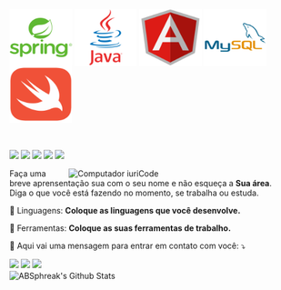<div style="display: inline_block"><br>
   <img align="center" height="100" width="110" src="https://github.com/devicons/devicon/blob/v2.14.0/icons/spring/spring-original-wordmark.svg" />
   <img align="center" height="100" width="110" src="https://github.com/devicons/devicon/blob/v2.14.0/icons/java/java-original-wordmark.svg" />
   <img align="center" height="100" width="110" src="https://github.com/devicons/devicon/blob/master/icons/angularjs/angularjs-original.svg" />
   <img align="center" height="100" width="110" src="https://github.com/devicons/devicon/blob/v2.14.0/icons/mysql/mysql-original-wordmark.svg" />
    <img align="center" height="100" width="110" src="https://github.com/devicons/devicon/blob/master/icons/swift/swift-original.svg" />
</div>
 <br>
 <br>
 <p>
  <img src="http://views.whatilearened.today/views/github/yuridavello/views.svg"/> 
  <img src="https://img.shields.io/badge/Front End-Angular-f55247"/>
    <img src="https://img.shields.io/badge/Back End-Java-f55247"/>
<a href="https://github.com/yuridavello/"><img src="https://img.shields.io/github/followers/yuridavello?color=%234CC61E&label=GitHub%20Followers%20%3A"/></a>
    <a href="https://github.com/yuridavello?tab=repositories"><img src="https://badges.frapsoft.com/os/v2/open-source.svg?v=103"/></a></p>

<img src="https://raw.githubusercontent.com/MicaelliMedeiros/micaellimedeiros/master/image/computer-illustration.png" min-width="400px" max-width="400px" width="400px" align="right" alt="Computador iuriCode">

<p align="left"> 
  Faça uma breve aprensentação sua com o seu nome e não esqueça a <strong>Sua área</strong>.<br>
  Diga o que você está fazendo no momento, se trabalha ou estuda.
</p>

<p align="left">
  🦄 Linguagens: <strong>Coloque as linguagens que você desenvolve.</strong>
</p>

<p align="left">
  💼 Ferramentas: <strong>Coloque as suas ferramentas de trabalho.</strong>
</p>

<p align="left">
  💌 Aqui vai uma mensagem para entrar em contato com você: ⤵️
</p>

<div> 
  <a href="https://www.youtube.com/channel/UCkZt7LarlPLCt0GL4XVZwWQ" target="_blank"><img src="https://img.shields.io/badge/YouTube-FF0000?style=for-the-badge&logo=youtube&logoColor=white" target="_blank"></a>
  <a href = "mailto:peluiznogueiram@gmail.com"><img src="https://img.shields.io/badge/-Gmail-%23333?style=for-the-badge&logo=gmail&logoColor=white" target="_blank"></a>
  <a href="https://www.linkedin.com/in/yuri-davello-308b19215/" target="_blank"><img src="https://img.shields.io/badge/-LinkedIn-%230077B5?style=for-the-badge&logo=linkedin&logoColor=white" target="_blank"></a> 
</div>

<img align="center" src="https://github-readme-stats.vercel.app/api?username=yuridavello&include_all_commits=true&count_private=true&show_icons=true&line_height=20&title_color=7A7ADB&icon_color=2234AE&text_color=D3D3D3&bg_color=0,000000,130F40" alt="ABSphreak's Github Stats">
